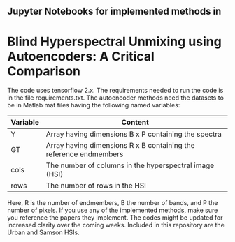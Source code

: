 ## Jupyter Notebooks for implemented methods in
# Blind Hyperspectral Unmixing using Autoencoders: A Critical Comparison

The code uses tensorflow 2.x. The requirements needed to run the code is in the file requirements.txt. The autoencoder methods need the datasets to be in Matlab mat files having the following named variables:

| Variable | Content |
| --- | ----------- |
| Y | Array having dimensions B x P containing the spectra |
| GT | Array having dimensions R x B containing the reference endmembers |
|cols | The number of columns in the hyperspectral image (HSI) |
|rows | The number of rows in the HSI |

Here, R is the number of endmembers, B the number of bands, and P the number of pixels. If you use any of the implemented methods, make sure you reference the papers they implement. The codes might be updated for increased clarity over the coming weeks. Included in this repository are the Urban and Samson HSIs. 
